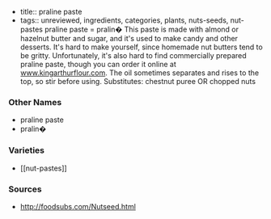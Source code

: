 - title:: praline paste
- tags:: unreviewed, ingredients, categories, plants, nuts-seeds, nut-pastes
praline paste = pralin� This paste is made with almond or hazelnut butter and sugar, and it's used to make candy and other desserts. It's hard to make yourself, since homemade nut butters tend to be gritty. Unfortunately, it's also hard to find commercially prepared praline paste, though you can order it online at www.kingarthurflour.com. The oil sometimes separates and rises to the top, so stir before using. Substitutes: chestnut puree OR chopped nuts

### Other Names

* praline paste
* pralin�

### Varieties

* [[nut-pastes]]

### Sources
* http://foodsubs.com/Nutseed.html

